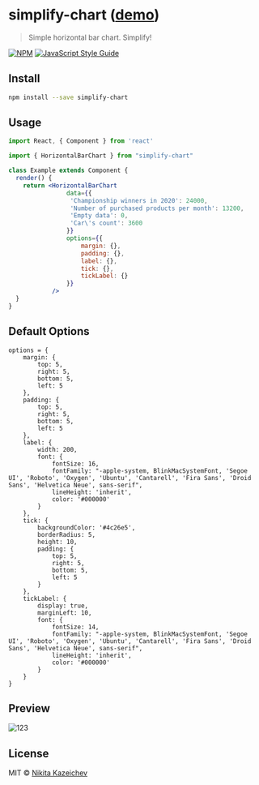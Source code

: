 # simplify-chart ([demo](https://kazeichev.github.io/simplify-chart/))

> Simple horizontal bar chart. Simplify!

[![NPM](https://img.shields.io/npm/v/simplify-chart.svg)](https://www.npmjs.com/package/simplify-chart) [![JavaScript Style Guide](https://img.shields.io/badge/code_style-standard-brightgreen.svg)](https://standardjs.com)

## Install

```bash
npm install --save simplify-chart
```

## Usage

```jsx
import React, { Component } from 'react'

import { HorizontalBarChart } from "simplify-chart"

class Example extends Component {
  render() {
    return <HorizontalBarChart
                data={{
                 'Championship winners in 2020': 24000,
                 'Number of purchased products per month': 13200,
                 'Empty data': 0,
                 'Car\'s count': 3600
                }}
                options={{
                    margin: {},
                    padding: {},
                    label: {},
                    tick: {},
                    tickLabel: {}
                }}
            />
  }
}
```

## Default Options

```
options = {
    margin: {
        top: 5,
        right: 5,
        bottom: 5,
        left: 5
    },
    padding: {
        top: 5,
        right: 5,
        bottom: 5,
        left: 5
    },
    label: {
        width: 200,
        font: {
            fontSize: 16,
            fontFamily: "-apple-system, BlinkMacSystemFont, 'Segoe UI', 'Roboto', 'Oxygen', 'Ubuntu', 'Cantarell', 'Fira Sans', 'Droid Sans', 'Helvetica Neue', sans-serif",
            lineHeight: 'inherit',
            color: '#000000'
        }
    },
    tick: {
        backgroundColor: '#4c26e5',
        borderRadius: 5,
        height: 10,
        padding: {
            top: 5,
            right: 5,
            bottom: 5,
            left: 5
        }
    },
    tickLabel: {
        display: true,
        marginLeft: 10,
        font: {
            fontSize: 14,
            fontFamily: "-apple-system, BlinkMacSystemFont, 'Segoe UI', 'Roboto', 'Oxygen', 'Ubuntu', 'Cantarell', 'Fira Sans', 'Droid Sans', 'Helvetica Neue', sans-serif",
            lineHeight: 'inherit',
            color: '#000000'
        }
    }
}
```

## Preview

![123](https://i.ibb.co/ZWMzjVy/simplify-chart-1.png)

## License

MIT © [Nikita Kazeichev](https://github.com/kazeichev)
